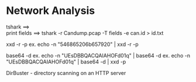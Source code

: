 # Network Analysis

tshark ==&gt;  
 print fields ==&gt; tshark -r Candump.pcap -T fields -e can.id &gt; id.txt

 xxd -r -p ex. echo -n "546865206b657920" \| xxd -r -p

 base64 -d ex. echo -n "UEsDBBQACQAIAHOFd01q" \| base64 -d ex. echo -n "UEsDBBQACQAIAHOFd01q" \| base64 -d \| xxd -p

 DirBuster - directory scanning on an HTTP server

